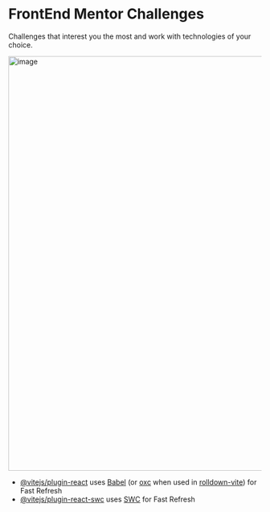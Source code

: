 # FrontEnd Mentor Challenges
Challenges that interest you the most and work with technologies of your choice.

<img width="1161" height="824" alt="image" src="https://github.com/user-attachments/assets/7db9f5d6-c496-4986-b465-f8b9c27601a6" />


- [@vitejs/plugin-react](https://github.com/vitejs/vite-plugin-react/blob/main/packages/plugin-react) uses [Babel](https://babeljs.io/) (or [oxc](https://oxc.rs) when used in [rolldown-vite](https://vite.dev/guide/rolldown)) for Fast Refresh
- [@vitejs/plugin-react-swc](https://github.com/vitejs/vite-plugin-react/blob/main/packages/plugin-react-swc) uses [SWC](https://swc.rs/) for Fast Refresh

```
